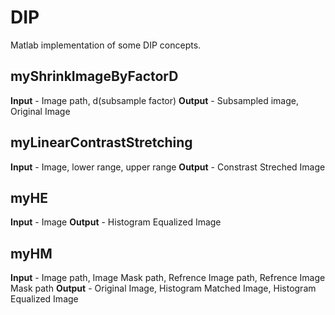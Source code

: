 # DIP
Matlab implementation of some DIP concepts.

## myShrinkImageByFactorD
**Input** - Image path, d(subsample factor)
**Output** - Subsampled image, Original Image

## myLinearContrastStretching
**Input** - Image, lower range, upper range
**Output** - Constrast Streched Image


## myHE
**Input** - Image
**Output** - Histogram Equalized Image


## myHM
**Input** - Image path, Image Mask path, Refrence Image path, Refrence Image Mask path
**Output** - Original Image, Histogram Matched Image, Histogram Equalized Image

